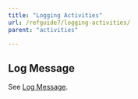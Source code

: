 ```yaml
---
title: "Logging Activities"
url: /refguide7/logging-activities/
parent: "activities"

---
```



## Log Message

See [Log Message](/refguide7/log-message/).
